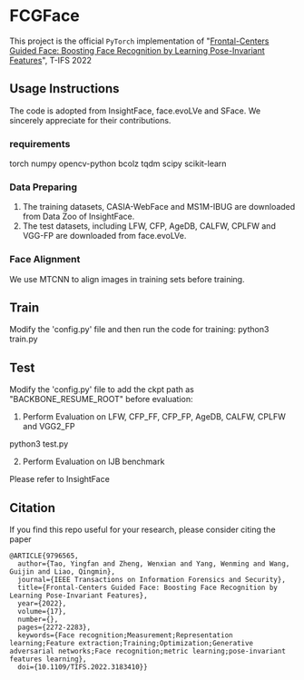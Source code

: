 # FCGFace
This project is the official `PyTorch` implementation of "[Frontal-Centers Guided Face: Boosting Face Recognition by Learning Pose-Invariant Features](https://ieeexplore.ieee.org/abstract/document/9796565)", T-IFS 2022

## Usage Instructions

The code is adopted from InsightFace, face.evoLVe and SFace. We sincerely appreciate for their contributions.

### requirements

torch
numpy
opencv-python
bcolz
tqdm
scipy
scikit-learn

### Data Preparing

1. The training datasets, CASIA-WebFace and MS1M-IBUG are downloaded from Data Zoo of InsightFace.
2. The test datasets, including LFW, CFP, AgeDB, CALFW, CPLFW and VGG-FP are downloaded from face.evoLVe.

### Face Alignment

We use MTCNN to align images in training sets before training.

## Train

Modify the 'config.py' file and then run the code for training:
python3 train.py

## Test

Modify the 'config.py' file to add the ckpt path as "BACKBONE_RESUME_ROOT" before evaluation:

1. Perform Evaluation on LFW, CFP_FF, CFP_FP, AgeDB, CALFW, CPLFW and VGG2_FP

python3 test.py

2. Perform Evaluation on IJB benchmark

Please refer to InsightFace


## Citation
If you find this repo useful for your research, please consider citing the paper
```
@ARTICLE{9796565,
  author={Tao, Yingfan and Zheng, Wenxian and Yang, Wenming and Wang, Guijin and Liao, Qingmin},
  journal={IEEE Transactions on Information Forensics and Security}, 
  title={Frontal-Centers Guided Face: Boosting Face Recognition by Learning Pose-Invariant Features}, 
  year={2022},
  volume={17},
  number={},
  pages={2272-2283},
  keywords={Face recognition;Measurement;Representation learning;Feature extraction;Training;Optimization;Generative adversarial networks;Face recognition;metric learning;pose-invariant features learning},
  doi={10.1109/TIFS.2022.3183410}}
``` 